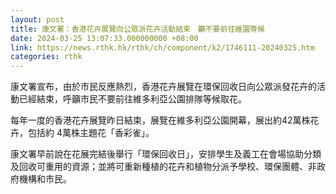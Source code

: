 ```yaml
---
layout: post
title: 康文署：香港花卉展覽向公眾派花卉活動結束　籲不要前往維園等候
date: 2024-03-25 13:07:33.000000000 +08:00
link: https://news.rthk.hk/rthk/ch/component/k2/1746111-20240325.htm
categories: rthk
---
```


康文署宣布，由於市民反應熱烈，香港花卉展覽在環保回收日向公眾派發花卉的活動已經結束，呼籲市民不要前往維多利亞公園排隊等候取花。

每年一度的香港花卉展覽昨日結束，展覽在維多利亞公園開幕，展出約42萬株花卉，包括約 4萬株主題花「香彩雀」。

康文署早前說在花展完結後舉行「環保回收日」，安排學生及義工在會場協助分類及回收可重用的資源；並將可重新種植的花卉和植物分派予學校、環保團體、非政府機構和市民。
